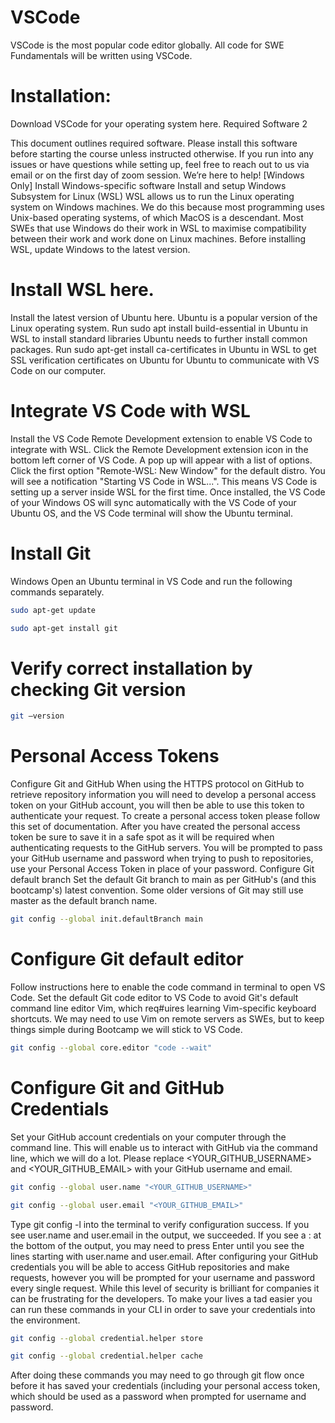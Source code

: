 # VSCode
VSCode is the most popular code editor globally. All code for SWE Fundamentals will be written using VSCode.
# Installation:
Download VSCode for your operating system here.
Required Software 2

This document outlines required software. Please install this software before starting the course unless instructed otherwise. If you run into any issues or have questions while setting up, feel free to reach out to us via email or on the first day of zoom session. We’re here to help!
[Windows Only] Install Windows-specific software
Install and setup Windows Subsystem for Linux (WSL)
WSL allows us to run the Linux operating system on Windows machines. We do this because most programming uses Unix-based operating systems, of which MacOS is a descendant. Most SWEs that use Windows do their work in WSL to maximise compatibility between their work and work done on Linux machines. Before installing WSL, update Windows to the latest version.
# Install WSL here.
Install the latest version of Ubuntu here. Ubuntu is a popular version of the Linux operating system.
Run sudo apt install build-essential in Ubuntu in WSL to install standard libraries Ubuntu needs to further install common packages.
Run sudo apt-get install ca-certificates in Ubuntu in WSL to get SSL verification certificates on Ubuntu for Ubuntu to communicate with VS Code on our computer.

# Integrate VS Code with WSL
Install the VS Code Remote Development extension to enable VS Code to integrate with WSL.
Click the Remote Development extension icon in the bottom left corner of VS Code. A pop up will appear with a list of options. Click the first option "Remote-WSL: New Window" for the default distro.
You will see a notification "Starting VS Code in WSL...". This means VS Code is setting up a server inside WSL for the first time. Once installed, the VS Code of your Windows OS will sync automatically with the VS Code of your Ubuntu OS, and the VS Code terminal will show the Ubuntu terminal.

# Install Git
Windows
Open an Ubuntu terminal in VS Code and run the following commands separately.
```bash
sudo apt-get update

sudo apt-get install git
```

# Verify correct installation by checking Git version
```bash
git –version
```
# Personal Access Tokens
Configure Git and GitHub
When using the HTTPS protocol on GitHub to retrieve repository information you will need to develop a personal access token on your GitHub account, you will then be able to use this token to authenticate your request. To create a personal access token please follow this set of documentation.
After you have created the personal access token be sure to save it in a safe spot as it will be required when authenticating requests to the GitHub servers. You will be prompted to pass your GitHub username and password when trying to push to repositories, use your Personal Access Token in place of your password.
Configure Git default branch
Set the default Git branch to main as per GitHub's (and this bootcamp's) latest convention. Some older versions of Git may still use master as the default branch name.
```bash
git config --global init.defaultBranch main
```

# Configure Git default editor
Follow instructions here to enable the code command in terminal to open VS Code.
Set the default Git code editor to VS Code to avoid Git's default command line editor Vim, which req#uires learning Vim-specific keyboard shortcuts. We may need to use Vim on remote servers as SWEs, but to keep things simple during Bootcamp we will stick to VS Code.

```bash
git config --global core.editor "code --wait"
```

# Configure Git and GitHub Credentials
Set your GitHub account credentials on your computer through the command line. This will enable us to interact with GitHub via the command line, which we will do a lot. Please replace <YOUR_GITHUB_USERNAME> and <YOUR_GITHUB_EMAIL> with your GitHub username and email.
```bash
git config --global user.name "<YOUR_GITHUB_USERNAME>"

git config --global user.email "<YOUR_GITHUB_EMAIL>"
```


Type git config -l into the terminal to verify configuration success. If you see user.name and user.email in the output, we succeeded. If you see a : at the bottom of the output, you may need to press Enter until you see the lines starting with user.name and user.email.
After configuring your GitHub credentials you will be able to access GitHub repositories and make requests, however you will be prompted for your username and password every single request. 
While this level of security is brilliant for companies it can be frustrating for the developers. To make your lives a tad easier you can run these commands in your CLI in order to save your credentials into the environment.
```bash
git config --global credential.helper store

git config --global credential.helper cache
```

After doing these commands you may need to go through git flow once before it has saved your credentials (including your personal access token, which should be used as a password when prompted for username and password.


